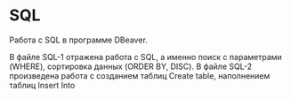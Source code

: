 # SQL
Работа с SQL в программе DBeaver.

В файле SQL-1 отражена работа с SQL, а именно поиск с параметрами (WHERE), сортировка данных (ORDER BY, DISC).
В файле SQL-2 произведена работа с созданием таблиц Create table, наполнением таблиц Insert Into
